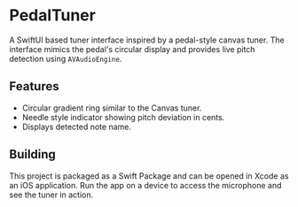 # PedalTuner

A SwiftUI based tuner interface inspired by a pedal-style canvas tuner. The interface mimics the pedal's circular display and provides live pitch detection using `AVAudioEngine`.

## Features
- Circular gradient ring similar to the Canvas tuner.
- Needle style indicator showing pitch deviation in cents.
- Displays detected note name.

## Building
This project is packaged as a Swift Package and can be opened in Xcode as an iOS application. Run the app on a device to access the microphone and see the tuner in action.

